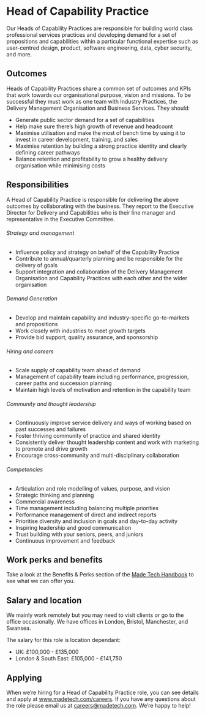 # Head of Capability Practice

Our Heads of Capability Practices are responsible for building world class professional services practices and developing demand for a set of propositions and capabilities within a particular functional expertise such as user-centred design, product, software engineering, data, cyber security, and more.

## Outcomes

Heads of Capability Practices share a common set of outcomes and KPIs that work towards our organisational purpose, vision and missions. To be successful they must work as one team with Industry Practices, the Delivery Management Organisation and Business Services. They should:

- Generate public sector demand for a set of capabilities
- Help make sure there’s high growth of revenue and headcount
- Maximise utilisation and make the most of bench time by using it to invest in career development, training, and sales
- Maximise retention by building a strong practice identity and clearly defining career pathways
- Balance retention and profitability to grow a healthy delivery organisation while minimising costs

## Responsibilities

A Head of Capability Practice is responsible for delivering the above outcomes by collaborating with the business. They report to the Executive Director for Delivery and Capabilities who is their line manager and representative in the Executive Committee.

###### Strategy and management

- Influence policy and strategy on behalf of the Capability Practice
- Contribute to annual/quarterly planning and be responsible for the delivery of goals
- Support integration and collaboration of the Delivery Management Organisation and Capability Practices with each other and the wider organisation

###### Demand Generation

- Develop and maintain capability and industry-specific go-to-markets and propositions
- Work closely with industries to meet growth targets
- Provide bid support, quality assurance, and sponsorship

###### Hiring and careers

- Scale supply of capability team ahead of demand
- Management of capability team including performance, progression, career paths and succession planning
- Maintain high levels of motivation and retention in the capability team

###### Community and thought leadership

- Continuously improve service delivery and ways of working based on past successes and failures
- Foster thriving community of practice and shared identity
- Consistently deliver thought leadership content and work with marketing to promote and drive growth
- Encourage cross-community and multi-disciplinary collaboration

###### Competencies

- Articulation and role modelling of values, purpose, and vision
- Strategic thinking and planning
- Commercial awareness
- Time management including balancing multiple priorities
- Performance management of direct and indirect reports
- Prioritise diversity and inclusion in goals and day-to-day activity
- Inspiring leadership and good communication
- Trust building with your seniors, peers, and juniors
- Continuous improvement and feedback

## Work perks and benefits

Take a look at the Benefits & Perks section of the [Made Tech Handbook](https://github.com/madetech/handbook/tree/main/benefits) to see what we can offer you. 

## Salary and location

We mainly work remotely but you may need to visit clients or go to the office occasionally. We have offices in London, Bristol, Manchester, and Swansea. 

The salary for this role is location dependant:

- UK: £100,000 - £135,000
- London & South East: £105,000 - £141,750

## Applying

When we’re hiring for a Head of Capability Practice role, you can see details and apply at www.madetech.com/careers. If you have any questions about the role please email us at [careers@madetech.com](mailto:careers@madetech.com). We’re happy to help!

